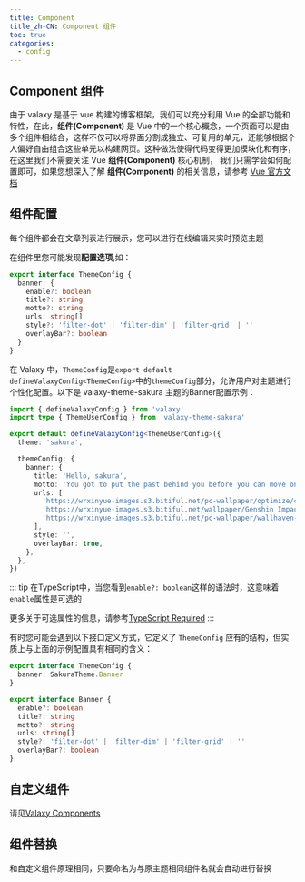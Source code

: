 ```yaml
---
title: Component
title_zh-CN: Component 组件
toc: true
categories:
  - config
---
```


## Component 组件

由于 valaxy 是基于 vue 构建的博客框架，我们可以充分利用 Vue 的全部功能和特性，在此，**组件(Component)** 是 Vue 中的一个核心概念，一个页面可以是由多个组件相结合，这样不仅可以将界面分割成独立、可复用的单元，还能够根据个人偏好自由组合这些单元以构建网页。这种做法使得代码变得更加模块化和有序，在这里我们不需要关注 Vue **组件(Component)** 核心机制， 我们只需学会如何配置即可，如果您想深入了解 **组件(Component)** 的相关信息，请参考 [Vue 官方文档](https://vuejs.org/guide/essentials/component-basics)

## 组件配置

每个组件都会在文章列表进行展示，您可以进行在线编辑来实时预览主题

在组件里您可能发现**配置选项**,如：

```ts
export interface ThemeConfig {
  banner: {
    enable?: boolean
    title?: string
    motto?: string
    urls: string[]
    style?: 'filter-dot' | 'filter-dim' | 'filter-grid' | ''
    overlayBar?: boolean
  }
}
```

在 Valaxy 中，`ThemeConfig`是`export default defineValaxyConfig<ThemeConfig>`中的`themeConfig`部分，允许用户对主题进行个性化配置。以下是 valaxy-theme-sakura 主题的Banner配置示例：

```ts
import { defineValaxyConfig } from 'valaxy'
import type { ThemeUserConfig } from 'valaxy-theme-sakura'

export default defineValaxyConfig<ThemeUserConfig>({
  theme: 'sakura',

  themeConfig: {
    banner: {
      title: 'Hello, sakura',
      motto: 'You got to put the past behind you before you can move on.',
      urls: [
        'https://wrxinyue-images.s3.bitiful.net/pc-wallpaper/optimize/cGZ4kz2q.webp',
        'https://wrxinyue-images.s3.bitiful.net/wallpaper/Genshin Impact - Yae Miko (4) Cybust PC.mp4',
        'https://wrxinyue-images.s3.bitiful.net/pc-wallpaper/wallhaven-yxwy7k.jpg',
      ],
      style: '',
      overlayBar: true,
    },
  },
})
```

::: tip
在TypeScript中，当您看到`enable?: boolean`这样的语法时，这意味着`enable`属性是可选的

更多关于可选属性的信息，请参考[TypeScript Required](https://www.typescriptlang.org/docs/handbook/utility-types.html#requiredtype)
:::

有时您可能会遇到以下接口定义方式，它定义了 `ThemeConfig` 应有的结构，但实质上与上面的示例配置具有相同的含义：

```ts
export interface ThemeConfig {
  banner: SakuraTheme.Banner
}
```

```ts
export interface Banner {
  enable?: boolean
  title?: string
  motto?: string
  urls: string[]
  style?: 'filter-dot' | 'filter-dim' | 'filter-grid' | ''
  overlayBar?: boolean
}
```

## 自定义组件

请见[Valaxy Components](https://valaxy.site/guide/custom/components)

## 组件替换

和自定义组件原理相同，只要命名为与原主题相同组件名就会自动进行替换
